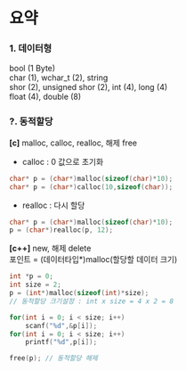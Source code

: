 # 요약

### 1. 데이터형
bool (1 Byte)  
char (1), wchar_t (2), string  
shor (2), unsigned shor (2), int (4), long (4)  
float (4), double (8)


### ?. 동적할당
**[c]** malloc, calloc, realloc, 해제 free
* calloc : 0 값으로 초기화
```c
char* p = (char*)malloc(sizeof(char)*10);
char* p = (char*)calloc(10,sizeof(char));

```
* realloc : 다시 할당
```c
char* p = (char*)malloc(sizeof(char)*10);
p = (char*)realloc(p, 12);
```

**[c++]** new, 해제 delete  
포인트 = (데이터타입*)malloc(할당할 데이터 크기)
```c
int *p = 0;
int size = 2;
p = (int*)malloc(sizeof(int)*size);
// 동적할당 크기설정 : int x size = 4 x 2 = 8

for(int i = 0; i < size; i++)
    scanf("%d",&p[i]);
for(int i = 0; i < size; i++)
    printf("%d",p[i]);

free(p); // 동적할당 해제
```
